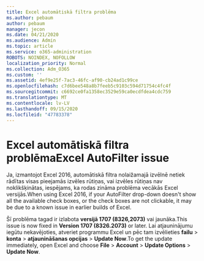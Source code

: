 ```yaml
---
title: Excel automātiskā filtra problēma
ms.author: pebaum
author: pebaum
manager: jecon
ms.date: 04/21/2020
ms.audience: Admin
ms.topic: article
ms.service: o365-administration
ROBOTS: NOINDEX, NOFOLLOW
localization_priority: Normal
ms.collection: Adm_O365
ms.custom: ''
ms.assetid: 4ef9e25f-7ac3-46fc-af90-cb24ad1c99ce
ms.openlocfilehash: c7d6bee548a8b7feeb5c9103c594d71754c4fc4f
ms.sourcegitcommit: c6692ce0fa1358ec3529e59ca0ecdfdea4cdc759
ms.translationtype: MT
ms.contentlocale: lv-LV
ms.lasthandoff: 09/15/2020
ms.locfileid: "47783378"
---
```

# <a name="excel-autofilter-issue"></a><span data-ttu-id="881ec-102">Excel automātiskā filtra problēma</span><span class="sxs-lookup"><span data-stu-id="881ec-102">Excel AutoFilter issue</span></span>

<span data-ttu-id="881ec-103">Ja, izmantojot Excel 2016, automātiskā filtra nolaižamajā izvēlnē netiek rādītas visas pieejamās izvēles rūtiņas, vai izvēles rūtiņas nav noklikšķinātas, iespējams, ka rodas zināma problēma vecākās Excel versijās.</span><span class="sxs-lookup"><span data-stu-id="881ec-103">When using Excel 2016, if your AutoFilter drop-down doesn't show all the available check boxes, or the check boxes are not clickable, it may be due to a known issue in earlier builds of Excel.</span></span> 
  
<span data-ttu-id="881ec-104">Šī problēma tagad ir izlabota **versijā 1707 (8326,2073)** vai jaunāka.</span><span class="sxs-lookup"><span data-stu-id="881ec-104">This issue is now fixed in **Version 1707 (8326.2073)** or later.</span></span> <span data-ttu-id="881ec-105">Lai atjauninājumu iegūtu nekavējoties, atveriet programmu Excel un pēc tam izvēlieties **failu** \> **konta** \> **atjaunināšanas opcijas** \> **Update Now**.</span><span class="sxs-lookup"><span data-stu-id="881ec-105">To get the update immediately, open Excel and choose **File** \> **Account** \> **Update Options** \> **Update Now**.</span></span>
  

